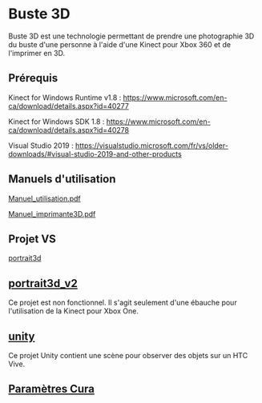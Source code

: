 # Buste 3D

Buste 3D est une technologie permettant de prendre une photographie 3D du buste d'une personne à l'aide d'une Kinect pour Xbox 360 et de l'imprimer en 3D.

## Prérequis
Kinect for Windows Runtime v1.8 :
https://www.microsoft.com/en-ca/download/details.aspx?id=40277

Kinect for Windows SDK 1.8 :
https://www.microsoft.com/en-ca/download/details.aspx?id=40278

Visual Studio 2019 :
https://visualstudio.microsoft.com/fr/vs/older-downloads/#visual-studio-2019-and-other-products

## Manuels d'utilisation
[Manuel_utilisation.pdf](/Manuel_utilisation.pdf)

[Manuel_imprimante3D.pdf](/Manuel_imprimante3D.pdf)

## Projet VS
[portrait3d](/portrait3d/portrait3d)

## [portrait3d_v2](/portrait3d_v2/Portrait3D_v2)
Ce projet est non fonctionnel. Il s'agit seulement d'une ébauche pour l'utilisation de la Kinect pour Xbox One.

## [unity](/unity)
Ce projet Unity contient une scène pour observer des objets sur un HTC Vive.

## [Paramètres Cura](cura_profile.curaprofile)

